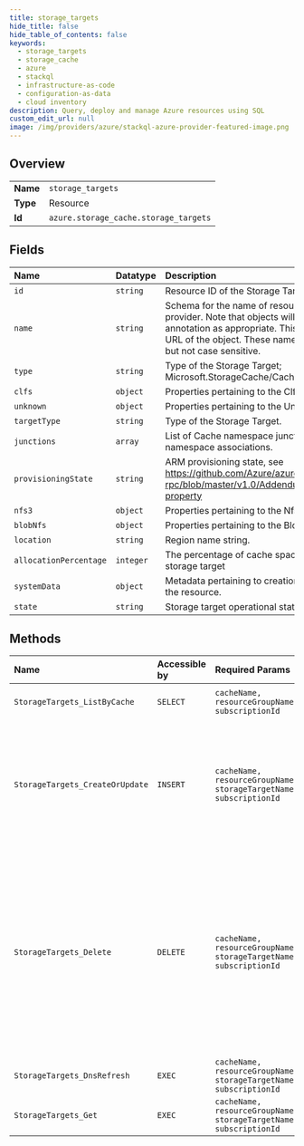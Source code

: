 ```yaml
---
title: storage_targets
hide_title: false
hide_table_of_contents: false
keywords:
  - storage_targets
  - storage_cache
  - azure    
  - stackql
  - infrastructure-as-code
  - configuration-as-data
  - cloud inventory
description: Query, deploy and manage Azure resources using SQL
custom_edit_url: null
image: /img/providers/azure/stackql-azure-provider-featured-image.png
---
```

  
    

## Overview
<table><tbody>
<tr><td><b>Name</b></td><td><code>storage_targets</code></td></tr>
<tr><td><b>Type</b></td><td>Resource</td></tr>
<tr><td><b>Id</b></td><td><code>azure.storage_cache.storage_targets</code></td></tr>
</tbody></table>

## Fields
| Name | Datatype | Description |
|:-----|:---------|:------------|
| `id` | `string` | Resource ID of the Storage Target. |
| `name` | `string` | Schema for the name of resources served by this provider. Note that objects will contain an odata @id annotation as appropriate. This will contain the complete URL of the object. These names are case-preserving, but not case sensitive. |
| `type` | `string` | Type of the Storage Target; Microsoft.StorageCache/Cache/StorageTarget |
| `clfs` | `object` | Properties pertaining to the ClfsTarget |
| `unknown` | `object` | Properties pertaining to the UnknownTarget |
| `targetType` | `string` | Type of the Storage Target. |
| `junctions` | `array` | List of Cache namespace junctions to target for namespace associations. |
| `provisioningState` | `string` | ARM provisioning state, see https://github.com/Azure/azure-resource-manager-rpc/blob/master/v1.0/Addendum.md#provisioningstate-property |
| `nfs3` | `object` | Properties pertaining to the Nfs3Target |
| `blobNfs` | `object` | Properties pertaining to the BlobNfsTarget. |
| `location` | `string` | Region name string. |
| `allocationPercentage` | `integer` | The percentage of cache space allocated for this storage target |
| `systemData` | `object` | Metadata pertaining to creation and last modification of the resource. |
| `state` | `string` | Storage target operational state. |
## Methods
| Name | Accessible by | Required Params | Description |
|:-----|:--------------|:----------------|:------------|
| `StorageTargets_ListByCache` | `SELECT` | `cacheName, resourceGroupName, subscriptionId` | Returns a list of Storage Targets for the specified Cache. |
| `StorageTargets_CreateOrUpdate` | `INSERT` | `cacheName, resourceGroupName, storageTargetName, subscriptionId` | Create or update a Storage Target. This operation is allowed at any time, but if the Cache is down or unhealthy, the actual creation/modification of the Storage Target may be delayed until the Cache is healthy again. |
| `StorageTargets_Delete` | `DELETE` | `cacheName, resourceGroupName, storageTargetName, subscriptionId` | Removes a Storage Target from a Cache. This operation is allowed at any time, but if the Cache is down or unhealthy, the actual removal of the Storage Target may be delayed until the Cache is healthy again. Note that if the Cache has data to flush to the Storage Target, the data will be flushed before the Storage Target will be deleted. |
| `StorageTargets_DnsRefresh` | `EXEC` | `cacheName, resourceGroupName, storageTargetName, subscriptionId` | Tells a storage target to refresh its DNS information. |
| `StorageTargets_Get` | `EXEC` | `cacheName, resourceGroupName, storageTargetName, subscriptionId` | Returns a Storage Target from a Cache. |
